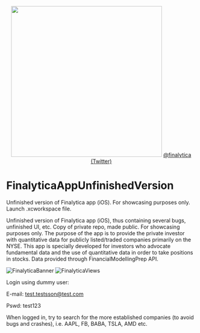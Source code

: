 <p align="center"> 
     <img src="https://user-images.githubusercontent.com/58792679/163328909-1c654f20-3c22-4881-b768-f7201c0270de.png" width="400">
     <a href="https://twitter.com/finalytica"> 
          @finalytica (Twitter)
     </a>
</p>
     



# FinalyticaAppUnfinishedVersion
Unfinished version of Finalytica app (iOS). For showcasing purposes only. Launch .xcworkspace file.


Unfinished version of Finalytica app (iOS), thus containing several bugs, unfinished UI, etc. Copy of private repo, made public. For showcasing purposes only.
The purpose of the app is to provide the private investor with quantitative data for publicly listed/traded companies primarily on the NYSE. This app is specially developed for investors who advocate fundamental data and the use of quantitative data in order to take positions in stocks. Data provided through FinancialModellingPrep API.

![FinalyticaBanner](https://user-images.githubusercontent.com/58792679/163260182-61c771df-2998-4bf4-a69d-a3535f872c4f.png)
![FinalyticaViews](https://user-images.githubusercontent.com/58792679/163260363-4b1ac512-d773-456b-9d89-eb13d98d1ca7.png)



Login using dummy user:

E-mail: test.testsson@test.com

Pswd: test123

When logged in, try to search for the more established companies (to avoid bugs and crashes), i.e. AAPL, FB, BABA, TSLA, AMD etc.
